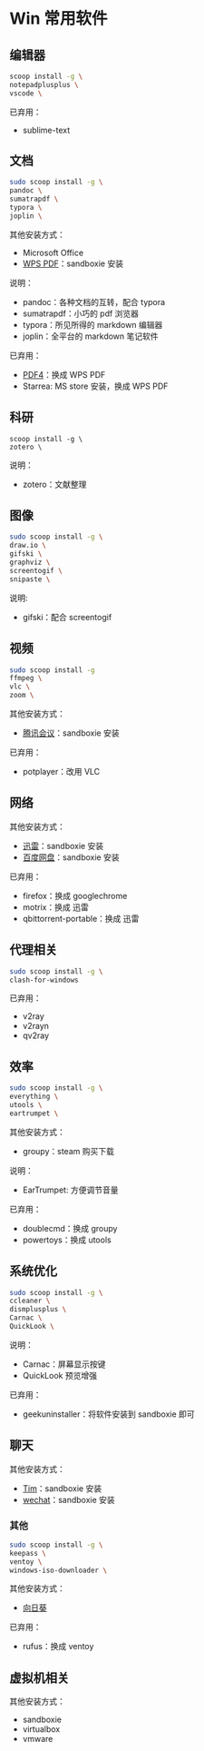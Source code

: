 # Win 常用软件

## 编辑器

```bash
scoop install -g \
notepadplusplus \
vscode \
```

已弃用：

- sublime-text

## 文档

```bash
sudo scoop install -g \
pandoc \
sumatrapdf \
typora \
joplin \
```

其他安装方式：

- Microsoft Office
- [WPS PDF](https://wpspdf.cn/)：sandboxie 安装

说明：

- pandoc：各种文档的互转，配合 typora
- sumatrapdf：小巧的 pdf 浏览器
- typora：所见所得的 markdown 编辑器
- joplin：全平台的 markdown 笔记软件

已弃用：

- [PDF4](https://en.pdf24.org/)：换成 WPS PDF
- Starrea: MS store 安装，换成 WPS PDF

## 科研

```scoop
scoop install -g \
zotero \
```

说明：

- zotero：文献整理

## 图像

```bash
sudo scoop install -g \
draw.io \
gifski \
graphviz \
screentogif \
snipaste \
```

说明:

- gifski：配合 screentogif

## 视频

```bash
sudo scoop install -g
ffmpeg \
vlc \
zoom \
```

其他安装方式：

- [腾讯会议](https://meeting.tencent.com/)：sandboxie 安装

已弃用：

- potplayer：改用 VLC

## 网络

其他安装方式：

- [迅雷](https://www.xunlei.com/)：sandboxie 安装
- [百度网盘](https://pan.baidu.com/)：sandboxie 安装

已弃用：

- firefox：换成 googlechrome
- motrix：换成 迅雷
- qbittorrent-portable：换成 迅雷

## 代理相关

```bash
sudo scoop install -g \
clash-for-windows
```

已弃用：

- v2ray
- v2rayn
- qv2ray

## 效率

```bash
sudo scoop install -g \
everything \
utools \
eartrumpet \
```

其他安装方式：

- groupy：steam 购买下载

说明：

- EarTrumpet: 方便调节音量

已弃用：

- doublecmd：换成 groupy
- powertoys：换成 utools

## 系统优化

```bash
sudo scoop install -g \
ccleaner \
dismplusplus \
Carnac \
QuickLook \
```

说明：

- Carnac：屏幕显示按键
- QuickLook 预览增强

已弃用：

- geekuninstaller：将软件安装到 sandboxie 即可

## 聊天

其他安装方式：

- [Tim](https://office.qq.com/)：sandboxie 安装
- [wechat](https://weixin.qq.com/)：sandboxie 安装

### 其他

```bash
sudo scoop install -g \
keepass \
ventoy \
windows-iso-downloader \
```

其他安装方式：

- [向日葵](https://sunlogin.oray.com/)

已弃用：

- rufus：换成 ventoy

## 虚拟机相关

其他安装方式：

- sandboxie
- virtualbox
- vmware
